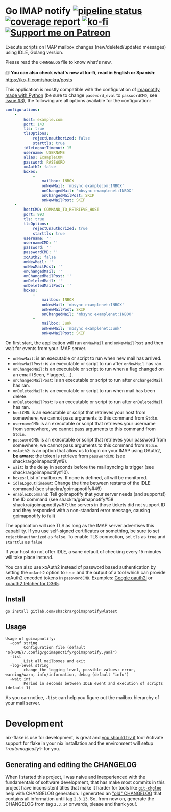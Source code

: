 # Go IMAP notify [![pipeline status](https://gitlab.com/shackra/goimapnotify/badges/master/pipeline.svg)](https://gitlab.com/shackra/goimapnotify/commits/master) [![coverage report](https://gitlab.com/shackra/goimapnotify/badges/master/coverage.svg)](https://gitlab.com/shackra/goimapnotify/commits/master) [![ko-fi](https://ko-fi.com/img/githubbutton_sm.svg)](https://ko-fi.com/K3K1XEZCQ) [![Support me on Patreon](https://img.shields.io/endpoint.svg?url=https%3A%2F%2Fshieldsio-patreon.vercel.app%2Fapi%3Fusername%3Dshackra%26type%3Dpatrons&style=flat)](https://patreon.com/shackra)

Execute scripts on IMAP mailbox changes (new/deleted/updated messages) using IDLE, Golang version.

Please read the `CHANGELOG` file to know what's new.

🗊 **You can also check what's new at ko-fi, read in English or Spanish**: https://ko-fi.com/shackra/posts

This application is mostly compatible with the configuration of [imapnotify made with Python](https://github.com/a-sk/python-imapnotify) (be sure to change `password_eval` to `passwordCMD`, see [issue #3](https://gitlab.com/shackra/goimapnotify/issues/3)), the following are all options available for the configuration:

```yaml
configurations:
    -
        host: example.com
        port: 143
        tls: true
        tlsOptions:
            rejectUnauthorized: false
            starttls: true
        idleLogoutTimeout: 15
        username: USERNAME
        alias: ExampleCOM
        password: PASSWORD
        xoAuth2: false
        boxes:
            -
                mailbox: INBOX
                onNewMail: 'mbsync examplecom:INBOX'
                onChangedMail: 'mbsync examplenet:INBOX'
                onChangedMailPost: SKIP
                onNewMailPost: SKIP
    -
        hostCMD: COMMAND_TO_RETRIEVE_HOST
        port: 993
        tls: true
        tlsOptions:
            rejectUnauthorized: true
            starttls: true
        username: ''
        usernameCMD: ''
        password: ''
        passwordCMD: ''
        xoAuth2: false
        onNewMail: ''
        onNewMailPost: ''
        onChangedMail: ''
        onChangedMailPost: ''
        onDeletedMail: ''
        onDeletedMailPost: ''
        boxes:
            -
                mailbox: INBOX
                onNewMail: 'mbsync examplenet:INBOX'
                onNewMailPost: SKIP
                onChangedMail: 'mbsync examplenet:INBOX'
            -
                mailbox: Junk
                onNewMail: 'mbsync examplenet:Junk'
                onNewMailPost: SKIP
```

On first start, the application will run `onNewMail` and `onNewMailPost` and then wait for events from your IMAP server.

- `onNewMail`: is an executable or script to run when new mail has arrived.
- `onNewMailPost`: is an executable or script to run after `onNewMail` has ran.
- `onChangedMail`: is an executable or script to run when a flag changed on an email (Seen, Flagged, ...).
- `onChangedMailPost`: is an executable or script to run  after `onChangedMail` has ran.
- `onDeletedMail`: is an executable or script to run when mail has been delete.
- `onDeletedMailPost`: is an executable or script to run after `onDeletedMail` has ran.
- `hostCMD`: is an executable or script that retrieves your host from somewhere, we cannot pass arguments to this command from `Stdin`.
- `usernameCMD`: is an executable or script that retrieves your username from somewhere, we cannot pass arguments to this command from `Stdin`.
- `passwordCMD`: is an executable or script that retrieves your password from somewhere, we cannot pass arguments to this command from `Stdin`.
- `xoAuth2`: is an option that allow us to login on your IMAP using OAuth2, **be aware**: the token is retrieve from `passwordCMD` (see shackra/goimapnotify#9).
- `wait`: is the delay in seconds before the mail syncing is trigger (see shackra/goimapnotify#10).
- `boxes`: List of mailboxes. If none is defined, all will be monitored.
- `idleLogoutTimeout`: Change the time between restarts of the IDLE command (see shackra/goimapnotify#49)
- `enableIDCommand`: Tell goimapotify that your server needs (and supports!) the ID command (see shackra/goimapnotify#58 shackra/goimapnotify#57; the servers in those tickets did not support ID and they responded with a non-standard error message, causing goimapnotify to fail)

The application will use TLS as long as the IMAP server advertises this capability. If you use self-signed certificates or something, be sure to set `rejectUnauthorized` as `false`.
To enable TLS connection, set `tls` as `true` and `starttls` as `false`

If your host do not offer IDLE, a sane default of checking every 15 minutes will take place instead.

You can also use xoAuth2 instead of password based authentication by setting the `xoAuth2` option to `true` and the output of a tool which can provide xoAuth2 encoded tokens in `passwordCMD`. Examples: [Google oauth2l](https://github.com/google/oauth2l) or [xoauth2 fetcher for O365](https://github.com/harishkrupo/oauth2ms).

## Install

    go install gitlab.com/shackra/goimapnotify@latest

## Usage

    Usage of goimapnotify:
      -conf string
        	Configuration file (default "${HOME}/.config/goimapnotify/goimapnotify.yaml")
      -list
        	List all mailboxes and exit
      -log-level string
        	change the logging level, possible values: error, warning/warn, info/information, debug (default "info")
      -wait int
        	Period in seconds between IDLE event and execution of scripts (default 1)

As you can notice, `-list` can help you figure out the mailbox hierarchy of your mail server.

# Development
nix-flake is use for development, is great and [you should try it](https://github.com/DeterminateSystems/nix-installer?tab=readme-ov-file#the-determinate-nix-installer) too! Activate support for flake in your nix installation and the environment will setup ✨*automagically*✨ for you.

## Generating and editing the CHANGELOG
When I started this project, I was naive and inexperienced with the fundamentals of software development, that has make most commits in this project have inconsistent titles that make it harder for tools like [`git-chglog`](https://github.com/git-chglog/git-chglog) help with CHANGELOG generation. I generated an ["old" CHANGELOG](./CHANGELOG_old.md) that contains all information until tag `2.3.13`. So, from now on, generate the CHANGELOG from tag `2.3.14` onwards, please and thank you!.
